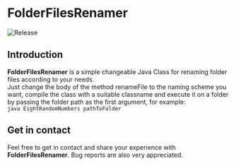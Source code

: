 # FolderFilesRenamer
![Release](https://img.shields.io/badge/Release-1.0.0-9cf)

## Introduction
**FolderFilesRenamer** is a simple changeable Java Class for renaming folder files according to your needs.<br>
Just change the body of the method renameFile to the naming scheme you want, compile the class with a suitable classname and execute it on a folder by passing the folder path as the first argument, for example:<br>
`java EightRandomNumbers pathToFolder`

## Get in contact
Feel free to get in contact and share your experience with **FolderFilesRenamer**. Bug reports are also very appreciated.
